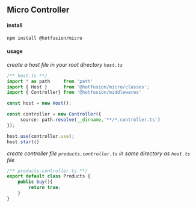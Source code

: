 ## Micro Controller

#### install
``npm install @hotfusion/micro``

#### usage
*create a host file in your root directory `host.ts`*
```ts
/** host.ts **/
import * as path     from 'path'
import { Host }      from '@hotfusion/micro/classes';
import { Controller} from '@hotfusion/middlewares'

const host = new Host();

const controller = new Controller({
     source: path.resolve(__dirname,'**/*.controller.ts')
});

host.use(controller.use);
host.start()
```

*create controller file `products.controller.ts` in same directory as `host.ts` file*
```ts
/** products.controller.ts **/
export default class Products {
    public buy(){
        return true;
    }
}
```
